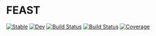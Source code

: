 # FEAST

[![Stable](https://img.shields.io/badge/docs-stable-blue.svg)](https://spacedome.github.io/FEAST.jl/stable)
[![Dev](https://img.shields.io/badge/docs-dev-blue.svg)](https://spacedome.github.io/FEAST.jl/dev)
[![Build Status](https://github.com/spacedome/FEAST.jl/workflows/CI/badge.svg)](https://github.com/spacedome/FEAST.jl/actions)
[![Build Status](https://travis-ci.com/spacedome/FEAST.jl.svg?branch=master)](https://travis-ci.com/spacedome/FEAST.jl)
[![Coverage](https://codecov.io/gh/spacedome/FEAST.jl/branch/master/graph/badge.svg)](https://codecov.io/gh/spacedome/FEAST.jl)
